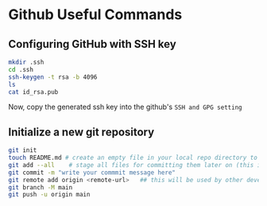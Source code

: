 # Github Useful Commands

## Configuring GitHub with SSH key

```bash
mkdir .ssh
cd .ssh
ssh-keygen -t rsa -b 4096
ls
cat id_rsa.pub
```

Now, copy the generated ssh key into the github's `SSH and GPG setting`

## Initialize a new git repository

```bash
git init
touch README.md # create an empty file in your local repo directory to track it as part of version control
git add --all    # stage all files for committing them later on (this is optional)
git commit -m "write your commmit message here"
git remote add origin <remote-url>   ## this will be used by other developers to clone or pull from you repository
git branch -M main
git push -u origin main
```
